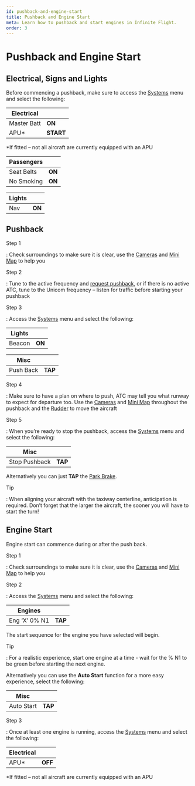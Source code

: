 ```yaml
---
id: pushback-and-engine-start
title: Pushback and Engine Start
meta: Learn how to pushback and start engines in Infinite Flight.
order: 3
---
```



# Pushback and Engine Start            




## Electrical, Signs and Lights

 

Before commencing a pushback, make sure to access the [Systems](/guide/getting-started/pilot-user-interface/systems#systems) menu and select the following:

 

| Electrical  |           |
| ----------- | --------- |
| Master Batt | **ON**    |
| APU*        | **START** |

*If fitted – not all aircraft are currently equipped with an APU




| Passengers |        |
| ---------- | ------ |
| Seat Belts | **ON** |
| No Smoking | **ON** |

 

| Lights |        |
| ------ | ------ |
| Nav    | **ON** |

 

## Pushback

 

Step 1

: Check surroundings to make sure it is clear, use the [Cameras](/guide/getting-started/pilot-user-interface/cameras#camera) and [Mini Map](/guide/getting-started/pilot-user-interface/mini-map#mini-map) to help you

 

Step 2

: Tune to the active frequency and [request pushback](/guide/getting-started/pilot-user-interface/communication#communication), or if there is no active ATC, tune to the Unicom frequency – listen for traffic before starting your pushback

 

Step 3

: Access the [Systems](/guide/getting-started/pilot-user-interface/systems#systems) menu and select the following:

 

| Lights |        |
| ------ | ------ |
| Beacon | **ON** |

 

| Misc      |         |
| --------- | ------- |
| Push Back | **TAP** |

 

Step 4

: Make sure to have a plan on where to push, ATC may tell you what runway to expect for departure too. Use the [Cameras](/guide/getting-started/pilot-user-interface/cameras#camera) and [Mini Map](/guide/getting-started/pilot-user-interface/mini-map#mini-map) throughout the pushback and the [Rudder](/guide/getting-started/pilot-user-interface/flight-controls#flight-controls) to move the aircraft

 

Step 5

: When you’re ready to stop the pushback, access the [Systems](/guide/getting-started/pilot-user-interface/systems#systems) menu and select the following:

 

| Misc          |         |
| ------------- | ------- |
| Stop Pushback | **TAP** |

 

Alternatively you can just **TAP** the [Park Brake](/guide/getting-started/pilot-user-interface/flight-controls#flight-controls). 



Tip

:   When aligning your aircraft with the taxiway centerline, anticipation is required. Don’t forget that the larger the aircraft, the sooner you will have to start the turn!

 

## Engine Start

 

Engine start can commence during or after the push back.

 

Step 1

: Check surroundings to make sure it is clear, use the [Cameras](/guide/getting-started/pilot-user-interface/cameras#camera) and [Mini Map](/guide/getting-started/pilot-user-interface/mini-map#mini-map) to help you

 

Step 2

: Access the [Systems](/guide/getting-started/pilot-user-interface/systems#systems) menu and select the following:

 

| Engines       |         |
| ------------- | ------- |
| Eng ‘X’ 0% N1 | **TAP** |

 

The start sequence for the engine you have selected will begin.

 

Tip



:   For a realistic experience, start one engine at a time - wait for the % N1 to be green before starting the next engine.

 

Alternatively you can use the **Auto Start** function for a more easy experience, select the following:

 

| Misc       |         |
| ---------- | ------- |
| Auto Start | **TAP** |

 

Step 3

: Once at least one engine is running, access the [Systems](/guide/getting-started/pilot-user-interface/systems#systems) menu and select the following:

 

| Electrical |         |
| ---------- | ------- |
| APU*       | **OFF** |

*If fitted – not all aircraft are currently equipped with an APU